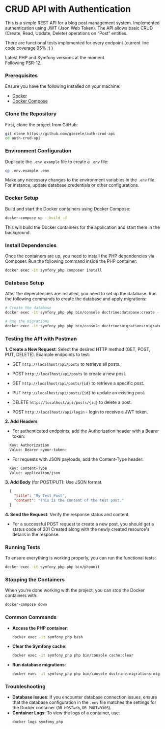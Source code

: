 #  CRUD API with Authentication

This is a simple REST API for a blog post management system. Implemented authentication using JWT (Json Web Token). The API
allows basic CRUD (Create, Read, Update, Delete) operations on “Post” entities.

There are functional tests implemented for every endpoint (current line code coverage 95% ;) )

Latest PHP and Symfony versions at the moment.  
Following PSR-12.

### Prerequisites

Ensure you have the following installed on your machine:

- [Docker](https://docs.docker.com/get-docker/)
- [Docker Compose](https://docs.docker.com/compose/install/)

### Clone the Repository

First, clone the project from GitHub:

```bash
git clone https://github.com/giezele/auth-crud-api
cd auth-crud-api
```

### Environment Configuration

Duplicate the `.env.example` file to create a `.env` file:

```bash
cp .env.example .env
```

Make any necessary changes to the environment variables in the `.env` file. For instance, update database credentials or other configurations.

### Docker Setup

Build and start the Docker containers using Docker Compose:

```bash
docker-compose up --build -d
```

This will build the Docker containers for the application and start them in the background.

### Install Dependencies

Once the containers are up, you need to install the PHP dependencies via Composer. Run the following command inside the PHP container:

```bash
docker exec -it symfony_php composer install
```

### Database Setup

After the dependencies are installed, you need to set up the database. Run the following commands to create the database and apply migrations:

```bash
# Create the database
docker exec -it symfony_php php bin/console doctrine:database:create --if-not-exists --env=dev

# Run the migrations
docker exec -it symfony_php php bin/console doctrine:migrations:migrate --no-interaction
```

### Testing the API with Postman

**1. Create a New Request**: Select the desired HTTP method (GET, POST, PUT, DELETE).
   Example endpoints to test:


   - GET `http://localhost/api/posts` to retrieve all posts.

   - POST `http://localhost/api/posts` to create a new post.

   - GET `http://localhost/api/posts/{id}` to retrieve a specific post.

   - PUT `http://localhost/api/posts/{id}` to update an existing post.

   - DELETE `http://localhost/api/posts/{id}` to delete a post.

   - POST `http://localhost//api/login` - login to receive a JWT token.
   

**2. Add Headers**

- For authenticated endpoints, add the Authorization header with a Bearer token:
```bash
  Key: Authorization
  Value: Bearer <your-token>
```

  - For requests with JSON payloads, add the Content-Type header:

```bash
  Key: Content-Type
  Value: application/json
```


**3. Add Body** (for POST/PUT): Use JSON format.
```json
  {
    "title": "My Test Post",
    "content": "This is the content of the test post."
  }
```

**4. Send the Request:** Verify the response status and content.

- For a successful POST request to create a new post, you should get a status code of 201 Created along with the newly created resource's details in the response.

### Running Tests

To ensure everything is working properly, you can run the functional tests:

```bash
docker exec -it symfony_php php bin/phpunit
```

### Stopping the Containers

When you're done working with the project, you can stop the Docker containers with:

```bash
docker-compose down
```

### Common Commands

- **Access the PHP container**:
  ```bash
  docker exec -it symfony_php bash
  ```

- **Clear the Symfony cache**:
  ```bash
  docker exec -it symfony_php php bin/console cache:clear
  ```

- **Run database migrations**:
  ```bash
  docker exec -it symfony_php php bin/console doctrine:migrations:migrate
  ```

### Troubleshooting

- **Database Issues**: If you encounter database connection issues, ensure that the database configuration in the `.env` file matches the settings for the Docker container (`DB_HOST=db`, `DB_PORT=3306`).
- **Container Logs**: To view the logs of a container, use:
  ```bash
  docker logs symfony_php
  ```


